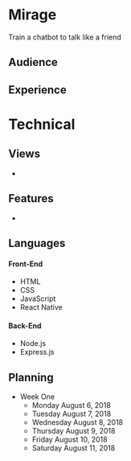 # Mirage
Train a chatbot to talk like a friend

## Audience

## Experience

# Technical
## Views
- 

## Features
- 

## Languages
#### Front-End
* HTML
* CSS
* JavaScript
* React Native
#### Back-End
* Node.js
* Express.js

## Planning
- Week One
  - Monday August 6, 2018
  - Tuesday August 7, 2018
  - Wednesday August 8, 2018
  - Thursday August 9, 2018
  - Friday August 10, 2018
  - Saturday August 11, 2018
